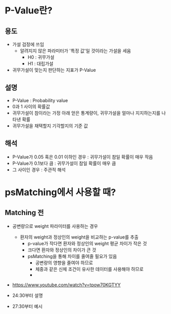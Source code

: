# P-Value란?
## 용도
- 가설 검정에 쓰임
	- 알려지지 않은 파라미터가 '특정 값'일 것이라는 가설을 세움
		- H0 : 귀무가설
		- H1 : 대립가설
- 귀무가설이 맞는지 판단하는 지표가 P-Value
## 설명
- P-Value : Probability value
- 0과 1 사이의 확률값
- 귀무가설이 참이라는 가정 아래 얻은 통계량이, 귀무가설을 얼마나 지지하는지를 나타낸 확률
- 귀무가설을 채택할지 기각할지의 기준 값
## 해석
- P-Value가 0.05 혹은 0.01 이하인 경우 : 귀무가설이 참일 확률이 매우 작음
- P-Value가 0.1보다 큼 : 귀무가설이 참일 확률이 매우 큼
- 그 사이인 경우 : 주관적 해석
# psMatching에서 사용할 때?
## Matching 전
- 공변량으로 weight 파라미터를 사용하는 경우
	- 환자의 weight과 정상인의 weight을 비교하는 p-value를 추출
		- p-value가 작다면 환자와 정상인의 weight 평균 차이가 작은 것
		- 크다면 환자와 정상인의 차이가 큰 것
		- psMatching을 통해 차이를 줄여줄 필요가 있음
			- 공변량의 영향을 줄여야 하므로
			- 체중과 같은 신체 조건이 유사한 데이터를 사용해야 하므로
			- 



















- https://www.youtube.com/watch?v=tpow70KGTYY
- 24:30부터 설명
- 27:30부터 예시
